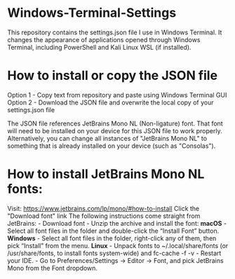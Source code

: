 # Windows-Terminal-Settings

This repository contains the settings.json file I use in Windows Terminal. It changes the appearance of applications opened through Windows Terminal, including PowerShell and Kali Linux WSL (if installed).

# How to install or copy the JSON file
  Option 1 - Copy text from repository and paste using Windows Terminal GUI
  Option 2 - Download the JSON file and overwrite the local copy of your settings.json file

The JSON file references JetBrains Mono NL (Non-ligature) font. That font will need to be installed on your device for this JSON file to work properly. Alternatively, you can change all instances of "JetBrains Mono NL" to something that is already installed on your device (such as "Consolas").

# How to install JetBrains Mono NL fonts:
  Visit: <a>https://www.jetbrains.com/lp/mono/#how-to-install</a>
  Click the "Download font" link
  The following instructions come straight from JetBrains:
    - Download font
    - Unzip the archive and install the font:
    **macOS**
      - Select all font files in the folder and double-click the “Install Font” button.
    **Windows**
      - Select all font files in the folder, right-click any of them, then pick “Install” from the menu.
    **Linux**
      - Unpack fonts to ~/.local/share/fonts (or /usr/share/fonts, to install fonts system-wide) and fc-cache -f -v
      - Restart your IDE.
      - Go to Preferences/Settings → Editor → Font, and pick JetBrains Mono from the Font dropdown.
